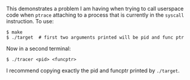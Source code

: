 This demonstrates a problem I am having when trying to call userspace code when
`ptrace` attaching to a process that is currently in the `syscall` instruction.
To use:

    $ make
    $ ./target  # first two arguments printed will be pid and func ptr

Now in a second terminal:

    $ ./tracer <pid> <funcptr>

I recommend copying exactly the pid and funcptr printed by `./target`.
